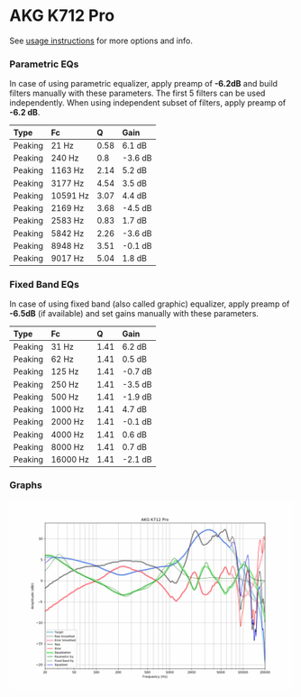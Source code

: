 # AKG K712 Pro
See [usage instructions](https://github.com/jaakkopasanen/AutoEq#usage) for more options and info.

### Parametric EQs
In case of using parametric equalizer, apply preamp of **-6.2dB** and build filters manually
with these parameters. The first 5 filters can be used independently.
When using independent subset of filters, apply preamp of **-6.2 dB**.

| Type    | Fc       |    Q | Gain    |
|:--------|:---------|:-----|:--------|
| Peaking | 21 Hz    | 0.58 | 6.1 dB  |
| Peaking | 240 Hz   | 0.8  | -3.6 dB |
| Peaking | 1163 Hz  | 2.14 | 5.2 dB  |
| Peaking | 3177 Hz  | 4.54 | 3.5 dB  |
| Peaking | 10591 Hz | 3.07 | 4.4 dB  |
| Peaking | 2169 Hz  | 3.68 | -4.5 dB |
| Peaking | 2583 Hz  | 0.83 | 1.7 dB  |
| Peaking | 5842 Hz  | 2.26 | -3.6 dB |
| Peaking | 8948 Hz  | 3.51 | -0.1 dB |
| Peaking | 9017 Hz  | 5.04 | 1.8 dB  |

### Fixed Band EQs
In case of using fixed band (also called graphic) equalizer, apply preamp of **-6.5dB**
(if available) and set gains manually with these parameters.

| Type    | Fc       |    Q | Gain    |
|:--------|:---------|:-----|:--------|
| Peaking | 31 Hz    | 1.41 | 6.2 dB  |
| Peaking | 62 Hz    | 1.41 | 0.5 dB  |
| Peaking | 125 Hz   | 1.41 | -0.7 dB |
| Peaking | 250 Hz   | 1.41 | -3.5 dB |
| Peaking | 500 Hz   | 1.41 | -1.9 dB |
| Peaking | 1000 Hz  | 1.41 | 4.7 dB  |
| Peaking | 2000 Hz  | 1.41 | -0.1 dB |
| Peaking | 4000 Hz  | 1.41 | 0.6 dB  |
| Peaking | 8000 Hz  | 1.41 | 0.7 dB  |
| Peaking | 16000 Hz | 1.41 | -2.1 dB |

### Graphs
![](./AKG%20K712%20Pro.png)